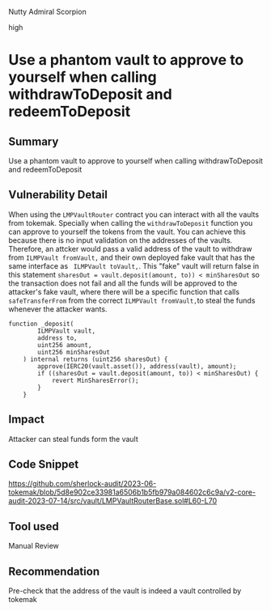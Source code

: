 Nutty Admiral Scorpion

high

# Use a phantom vault to approve to yourself when calling withdrawToDeposit and redeemToDeposit
## Summary
Use a phantom vault to approve to yourself when calling withdrawToDeposit and redeemToDeposit

## Vulnerability Detail
When using the `LMPVaultRouter` contract you can interact with all the vaults from tokemak. Specially when calling the `withdrawToDeposit` function you can approve to yourself the tokens from the vault. You can achieve this because there is no input validation on the addresses of the vaults. Therefore, an attcker would pass a valid address of the vault to withdraw from `ILMPVault fromVault,` and their own deployed fake vault that has the same interface as ` ILMPVault toVault,`. This "fake" vault will return false in this statement `sharesOut = vault.deposit(amount, to)) < minSharesOut` so the transaction does not fail and all the funds will be approved to the attacker's fake vault, where there will be a specific function that calls `safeTransferFrom` from the correct  `ILMPVault fromVault,`to steal the funds whenever the attacker wants.

```solidity
function _deposit( 
        ILMPVault vault,
        address to,
        uint256 amount,
        uint256 minSharesOut
    ) internal returns (uint256 sharesOut) {
        approve(IERC20(vault.asset()), address(vault), amount); 
        if ((sharesOut = vault.deposit(amount, to)) < minSharesOut) {
            revert MinSharesError();
        }
    }

```
## Impact
Attacker can steal funds form the vault

## Code Snippet
https://github.com/sherlock-audit/2023-06-tokemak/blob/5d8e902ce33981a6506b1b5fb979a084602c6c9a/v2-core-audit-2023-07-14/src/vault/LMPVaultRouterBase.sol#L60-L70
## Tool used

Manual Review

## Recommendation
Pre-check that the address of the vault is indeed a vault controlled by tokemak